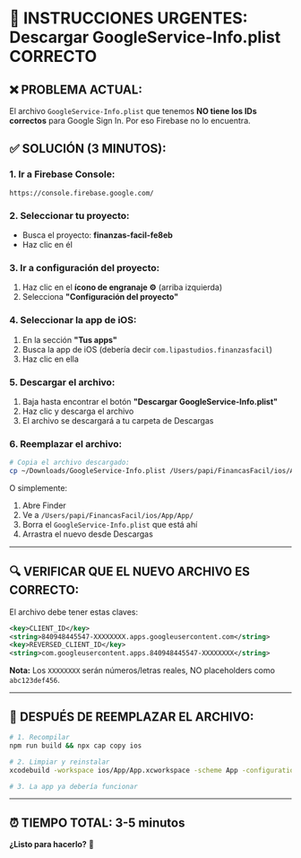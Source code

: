 # 🚨 INSTRUCCIONES URGENTES: Descargar GoogleService-Info.plist CORRECTO

## ❌ **PROBLEMA ACTUAL:**
El archivo `GoogleService-Info.plist` que tenemos **NO tiene los IDs correctos** para Google Sign In. Por eso Firebase no lo encuentra.

## ✅ **SOLUCIÓN (3 MINUTOS):**

### **1. Ir a Firebase Console:**
```
https://console.firebase.google.com/
```

### **2. Seleccionar tu proyecto:**
- Busca el proyecto: **finanzas-facil-fe8eb**
- Haz clic en él

### **3. Ir a configuración del proyecto:**
1. Haz clic en el **ícono de engranaje ⚙️** (arriba izquierda)
2. Selecciona **"Configuración del proyecto"**

### **4. Seleccionar la app de iOS:**
1. En la sección **"Tus apps"**
2. Busca la app de iOS (debería decir `com.lipastudios.finanzasfacil`)
3. Haz clic en ella

### **5. Descargar el archivo:**
1. Baja hasta encontrar el botón **"Descargar GoogleService-Info.plist"**
2. Haz clic y descarga el archivo
3. El archivo se descargará a tu carpeta de Descargas

### **6. Reemplazar el archivo:**
```bash
# Copia el archivo descargado:
cp ~/Downloads/GoogleService-Info.plist /Users/papi/FinancasFacil/ios/App/App/GoogleService-Info.plist
```

O simplemente:
1. Abre Finder
2. Ve a `/Users/papi/FinancasFacil/ios/App/App/`
3. Borra el `GoogleService-Info.plist` que está ahí
4. Arrastra el nuevo desde Descargas

---

## 🔍 **VERIFICAR QUE EL NUEVO ARCHIVO ES CORRECTO:**

El archivo debe tener estas claves:
```xml
<key>CLIENT_ID</key>
<string>840948445547-XXXXXXXX.apps.googleusercontent.com</string>
<key>REVERSED_CLIENT_ID</key>
<string>com.googleusercontent.apps.840948445547-XXXXXXXX</string>
```

**Nota:** Los `XXXXXXXX` serán números/letras reales, NO placeholders como `abc123def456`.

---

## 🚀 **DESPUÉS DE REEMPLAZAR EL ARCHIVO:**

```bash
# 1. Recompilar
npm run build && npx cap copy ios

# 2. Limpiar y reinstalar
xcodebuild -workspace ios/App/App.xcworkspace -scheme App -configuration Debug -destination 'platform=iOS,id=00008140-000A48813082201C' clean build

# 3. La app ya debería funcionar
```

---

## ⏰ **TIEMPO TOTAL:** 3-5 minutos

**¿Listo para hacerlo?** 🚀
